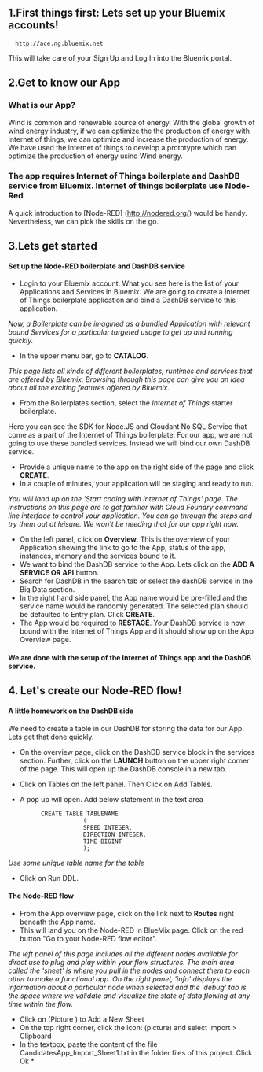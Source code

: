 ## 1.First things first: Lets set up your Bluemix accounts!
      http://ace.ng.bluemix.net
  This will take care of your Sign Up and Log In into the Bluemix portal.


## 2.Get to know our App

### What is our App?
Wind is common and renewable source of energy. With the global growth of wind energy industry, if we can optimize the the production of energy with Internet of things, we can optimize and increase the production of energy. We have used the internet of things to develop a prototypre which can optimize the production of energy usind Wind energy.

### The app requires Internet of Things boilerplate and DashDB service from Bluemix. Internet of things boilerplate use Node-Red

A quick introduction to [Node-RED] (http://nodered.org/) would be handy. Nevertheless, we can pick the skills on the go.

## 3.Lets get started
####  Set up the Node-RED boilerplate and DashDB service
  *  Login to your Bluemix account.
  What you see here is the list of your Applications and Services in Bluemix. We are going to create a Internet of Things boilerplate application and bind a DashDB service to this application.

*Now, a Boilerplate can be imagined as a bundled Application with relevant bound Services for a particular targeted usage to get up and running quickly.*    

  * In the upper menu bar, go to __CATALOG__.
  
*This page lists all kinds of different boilerplates, runtimes and services that are offered by Bluemix. Browsing through this page can give you an idea about all the exciting features offered by Bluemix.*

* From the Boilerplates section, select the _Internet of Things_ starter boilerplate.

Here you can see the SDK for Node.JS and Cloudant No SQL Service that come as a part of the Internet of Things boilerplate. For our app, we are not going to use these bundled services. Instead we will bind our own DashDB service.

* Provide a unique name to the app on the right side of the page and click __CREATE__.
* In a couple of minutes, your application will be staging and ready to run.

*You will land up on the 'Start coding with Internet of Things' page. The instructions on this page are to get familiar with Cloud Foundry command line interface to control your application. You can go through the steps and try them out at leisure. We won't be needing that for our app right now.*

* On the left panel, click on __Overview__. This is the overview of your Application showing the link to go to the App, status of the app, instances, memory and the services bound to it.
* We want to bind the DashDB service to the App. Lets click on the __ADD A SERVICE OR API__ button.
* Search for DashDB in the search tab or select the dashDB service in the Big Data section.
* In the right hand side panel, the App name would be pre-filled and the service name would be randomly generated. The selected plan should be defaulted to Entry plan. Click __CREATE__.
* The App would be required to __RESTAGE__. Your DashDB service is now bound with the Internet of Things App and it should show up on the App Overview page.

#### We are done with the setup of the Internet of Things app and the DashDB service.

## 4. Let's create our Node-RED flow!
#### A little homework on the DashDB side
We need to create a table in our DashDB for storing the data for our App. Lets get that done quickly.

* On the overview page, click on the DashDB service block in the services section. Further, click on the __LAUNCH__ button on the upper right corner of the page. This will open up the DashDB console in a new tab.
* Click on Tables on the left panel. Then Click on Add Tables.
* A pop up will open. Add below statement in the text area

            CREATE TABLE TABLENAME
                        (
                        SPEED INTEGER,
                        DIRECTION INTEGER,  
                        TIME BIGINT
                        );

*Use some unique table name for the table*

* Click on Run DDL.

#### The Node-RED flow

* From the App overview page, click on the link next to __Routes__ right beneath the App name.
* This will land you on the Node-RED in BlueMix page. Click on the red button "Go to your Node-RED flow editor".

*The left panel of this page includes all the different nodes available for direct use to plug and play within your flow structures. The main area called the 'sheet' is where you pull in the nodes and connect them to each other to make a functional app. On the right panel, 'info' displays the information about a particular node when selected and the 'debug' tab is the space where we validate and visualize the state of data flowing at any time within the flow.*

* Click on (Picture ) to Add a New Sheet
* On the top right corner, click the icon: (picture) and select Import > Clipboard
* In the textbox, paste the content of the file CandidatesApp_Import_Sheet1.txt in the folder files of this project. Click Ok
*<IMAGE>
